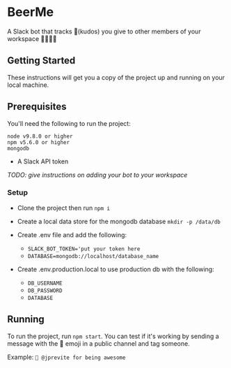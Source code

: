 # BeerMe
A Slack bot that tracks 🍺(kudos) you give to other members of your workspace 🕺🏻💃🏻

## Getting Started
These instructions will get you a copy of the project up and running on your local machine. 

## Prerequisites
You'll need the following to run the project:

```
node v9.8.0 or higher
npm v5.6.0 or higher
mongodb
```

- A Slack API token

*TODO: give instructions on adding your bot to your workspace*

### Setup

- Clone the project then run `npm i`

- Create a local data store for the mongodb database `mkdir -p /data/db`

- Create .env file and add the following:
  - `SLACK_BOT_TOKEN='put your token here`
  - `DATABASE=mongodb://localhost/database_name`

- Create .env.production.local to use production db with the following:
  - `DB_USERNAME` 
  - `DB_PASSWORD`
  - `DATABASE`

## Running

To run the project, run `npm start`. You can test if it's working by sending a message with the :beer: emoji in a public channel and tag someone.

Example: `🍺 @jprevite for being awesome`

